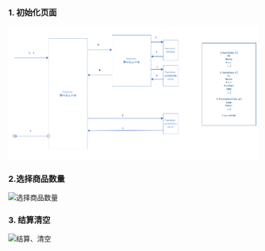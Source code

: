 ### 1. 初始化页面

![初始化页面](./image/初始化页面.png)

### 2.选择商品数量

![选择商品数量](/home/me/coding/story/repostory/take-out-food/public/image/选择商品数量.png)

### 3. 结算清空

![结算、清空](/home/me/coding/story/repostory/take-out-food/public/image/结算、清空.png)

